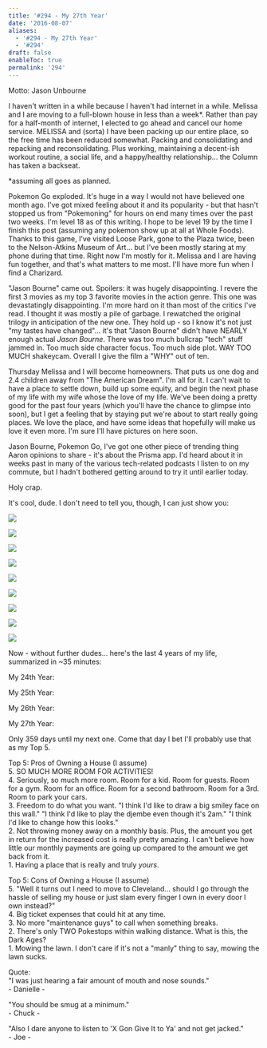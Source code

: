 ```yaml
---
title: '#294 - My 27th Year'
date: '2016-08-07'
aliases:
  - '#294 - My 27th Year'
  - '#294'
draft: false
enableToc: true
permalink: '294'
---
```


Motto: Jason Unbourne  
  
I haven't written in a while because I haven't had internet in a while. Melissa and I are moving to a full-blown house in less than a week\*. Rather than pay for a half-month of internet, I elected to go ahead and cancel our home service. MELISSA and (sorta) I have been packing up our entire place, so the free time has been reduced somewhat. Packing and consolidating and repacking and reconsolidating. Plus working, maintaining a decent-ish workout routine, a social life, and a happy/healthy relationship... the Column has taken a backseat.  
  
\*assuming all goes as planned.  
  
Pokemon Go exploded. It's huge in a way I would not have believed one month ago. I've got mixed feeling about it and its popularity - but that hasn't stopped us from "Pokemoning" for hours on end many times over the past two weeks. I'm level 18 as of this writing. I hope to be level 19 by the time I finish this post (assuming any pokemon show up at all at Whole Foods). Thanks to this game, I've visited Loose Park, gone to the Plaza twice, been to the Nelson-Atkins Museum of Art... but I've been mostly staring at my phone during that time. Right now I'm mostly for it. Melissa and I are having fun together, and that's what matters to me most. I'll have more fun when I find a Charizard.  
  
"Jason Bourne" came out. Spoilers: it was hugely disappointing. I revere the first 3 movies as my top 3 favorite movies in the action genre. This one was devastatingly disappointing. I'm more hard on it than most of the critics I've read. I thought it was mostly a pile of garbage. I rewatched the original trilogy in anticipation of the new one. They hold up - so I know it's not just "my tastes have changed"... it's that "Jason Bourne" didn't have NEARLY enough actual _Jason Bourne_. There was too much bullcrap "tech" stuff jammed in. Too much side character focus. Too much side plot. WAY TOO MUCH shakeycam. Overall I give the film a "WHY" out of ten.  
  
Thursday Melissa and I will become homeowners. That puts us one dog and 2.4 children away from "The American Dream". I'm all for it. I can't wait to have a place to settle down, build up some equity, and begin the next phase of my life with my wife whose the love of my life. We've been doing a pretty good for the past four years (which you'll have the chance to glimpse into soon), but I get a feeling that by staying put we're about to start really going places. We love the place, and have some ideas that hopefully will make us love it even more. I'm sure I'll have pictures on here soon.  
  
Jason Bourne, Pokemon Go, I've got one other piece of trending thing Aaron opinions to share - it's about the Prisma app. I'd heard about it in weeks past in many of the various tech-related podcasts I listen to on my commute, but I hadn't bothered getting around to try it until earlier today.  
  
Holy crap.  
  
It's cool, dude. I don't need to tell you, though, I can just show you:  

[![](assets/294-1.jpg)](https://1.bp.blogspot.com/-JulGRfDf23Q/V6feOPG3u%5FI/AAAAAAACZNY/RXzJNgE2JHEP4ACD9bfkQfTQybAgPuepwCKgB/s1600/b25191e8983601de44f03d7bbd2e5eb4resNetFinal%5F8.jpg)

  
[![](assets/294-2.jpg)](https://4.bp.blogspot.com/-RfXcZr8f%5FI4/V6feOF9sSeI/AAAAAAACZNY/hVrKBA1Z0l8qv-nPU6SN897I2lk3R5QaACKgB/s1600/8206cce599067cadd937323c1a5c7456resNet8%5F6.jpg)

  
[![](assets/294-3.jpg)](https://4.bp.blogspot.com/-Y5JRzi8t2hQ/V6feOFZa8-I/AAAAAAACZNY/OlKv9mwkAG0rTG9FL7J-1y83cbaVabq9gCKgB/s1600/ac306fc1a7ee45e721700cc4c62b2b6cresNetFinal%5Ffinal5.jpg)

  
[![](assets/294-4.jpg)](https://3.bp.blogspot.com/-8t1sXhl%5F6eM/V6feOL%5FauBI/AAAAAAACZNY/l0Si-VbBDoQNeggfZoLObunyiW2NIxbvgCKgB/s1600/4668764bfd3eb15b0b47fae57d3da777resNetFinal%5F8.jpg)

  
[![](assets/294-5.jpg)](https://1.bp.blogspot.com/-PfN-s-rK2ms/V6feOOiAVKI/AAAAAAACZNY/2IAd5btzaTwHYCNoaG48yda3QTSksVWmwCKgB/s1600/5caadbf391094cf3df4255fbd3e22dc1k11.jpg)

  
[![](assets/294-6.jpg)](https://4.bp.blogspot.com/-YomTC68BlMs/V6feOA3lC0I/AAAAAAACZNY/SKf%5FAKg-Ne8PgCv7DMqdsnv7m8idSr9EgCKgB/s1600/34d1abca7be1644a3b962f565ee2c3cfresNet9%5Fn1.jpg)

  
[![](assets/294-7.jpg)](https://4.bp.blogspot.com/-enHlPmYk8JU/V6feOIwJskI/AAAAAAACZNY/Z0iyosVJ9B4gPw1e-HvyOLqhurQXINGpQCKgB/s1600/34d1abca7be1644a3b962f565ee2c3cfresNet10%5Fm7.jpg)

  
[![](assets/294-8.jpg)](https://4.bp.blogspot.com/-ng5TAQNb1CQ/V6feOCewiWI/AAAAAAACZNY/FQJyXS2l7sc-ybm998Cd55L-fl6u905LgCKgB/s1600/34d1abca7be1644a3b962f565ee2c3cfresNetFinal%5Ffinal5.jpg)

  
[![](assets/294-9.jpg)](https://2.bp.blogspot.com/-cyIgWseJ6Jc/V6feOAq2k%5FI/AAAAAAACZNY/qa6f2-PqJfQv5ftp2BgRvQo7KwPUrf74wCKgB/s1600/34d1abca7be1644a3b962f565ee2c3cfresNet9%5Fn2.jpg)

  
Now - without further dudes... here's the last 4 years of my life, summarized in \~35 minutes:  
  
My 24th Year:  
  
  
My 25th Year:  
  
  
My 26th Year:  
  
  
My 27th Year:  
  
  
Only 359 days until my next one. Come that day I bet I'll probably use that as my Top 5.  
  
Top 5: Pros of Owning a House (I assume)  
5\. SO MUCH MORE ROOM FOR ACTIVITIES!  
4\. Seriously, so much more room. Room for a kid. Room for guests. Room for a gym. Room for an office. Room for a second bathroom. Room for a 3rd. Room to park your cars.  
3\. Freedom to do what you want. "I think I'd like to draw a big smiley face on this wall." "I think I'd like to play the djembe even though it's 2am." "I think I'd like to change how this looks."  
2\. Not throwing money away on a monthly basis. Plus, the amount you get in return for the increased cost is really pretty amazing. I can't believe how little our monthly payments are going up compared to the amount we get back from it.  
1\. Having a place that is really and truly _yours_.  
  
Top 5: Cons of Owning a House (I assume)  
5\. "Well it turns out I need to move to Cleveland... should I go through the hassle of selling my house or just slam every finger I own in every door I own instead?"  
4\. Big ticket expenses that could hit at any time.  
3\. No more "maintenance guys" to call when something breaks.  
2\. There's only TWO Pokestops within walking distance. What is this, the Dark Ages?  
1\. Mowing the lawn. I don't care if it's not a "manly" thing to say, mowing the lawn sucks.  
  
  
Quote:   
"I was just hearing a fair amount of mouth and nose sounds."   
\- Danielle -  
  
"You should be smug at a minimum."  
\- Chuck -  
  
"Also I dare anyone to listen to 'X Gon Give It to Ya' and not get jacked."  
\- Joe -
